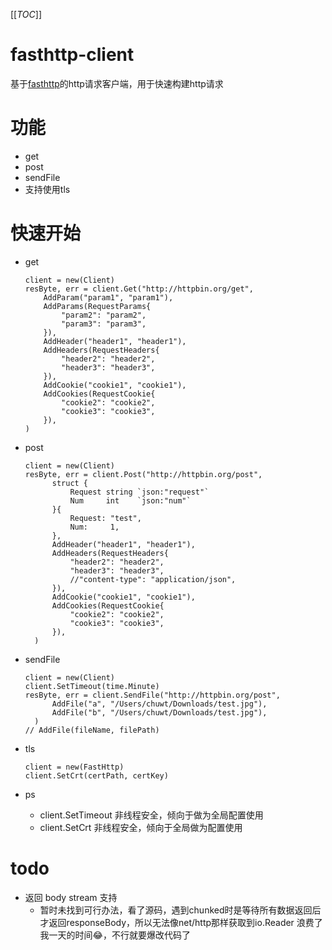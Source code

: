 [[_TOC_]]

# fasthttp-client
基于[fasthttp](https://github.com/valyala/fasthttp#installapplication/x-www-form-urlencoded)的http请求客户端，用于快速构建http请求

# 功能
- get
- post
- sendFile
- 支持使用tls

# 快速开始
- get
    ```
    client = new(Client)
    resByte, err = client.Get("http://httpbin.org/get",
		AddParam("param1", "param1"),
		AddParams(RequestParams{
			"param2": "param2",
			"param3": "param3",
		}),
		AddHeader("header1", "header1"),
		AddHeaders(RequestHeaders{
			"header2": "header2",
			"header3": "header3",
		}),
		AddCookie("cookie1", "cookie1"),
		AddCookies(RequestCookie{
			"cookie2": "cookie2",
			"cookie3": "cookie3",
		}),
	)
    ```

- post

  ```
  client = new(Client)
  resByte, err = client.Post("http://httpbin.org/post",
  		struct {
  			Request string `json:"request"`
  			Num     int    `json:"num"`
  		}{
  			Request: "test",
  			Num:     1,
  		},
  		AddHeader("header1", "header1"),
  		AddHeaders(RequestHeaders{
  			"header2": "header2",
  			"header3": "header3",
  			//"content-type": "application/json",
  		}),
  		AddCookie("cookie1", "cookie1"),
  		AddCookies(RequestCookie{
  			"cookie2": "cookie2",
  			"cookie3": "cookie3",
  		}),
  	)
  ```

- sendFile

  ```
  client = new(Client)
  client.SetTimeout(time.Minute)
  resByte, err = client.SendFile("http://httpbin.org/post",
  		AddFile("a", "/Users/chuwt/Downloads/test.jpg"),
  		AddFile("b", "/Users/chuwt/Downloads/test.jpg"),
  	)
  // AddFile(fileName, filePath)
  ```
- tls

  ```
  client = new(FastHttp)
  client.SetCrt(certPath, certKey)
  ```

- ps
    - client.SetTimeout 非线程安全，倾向于做为全局配置使用
    - client.SetCrt 非线程安全，倾向于全局做为配置使用

# todo
- 返回 body stream 支持
    - 暂时未找到可行办法，看了源码，遇到chunked时是等待所有数据返回后才返回responseBody，所以无法像net/http那样获取到io.Reader
      浪费了我一天的时间😂，不行就要爆改代码了